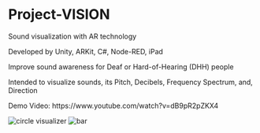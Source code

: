# Project-VISION
<p>Sound visualization with AR technology</p>
<p>Developed by Unity, ARKit, C#, Node-RED, iPad</p>
<p>Improve sound awareness for Deaf or Hard-of-Hearing (DHH) people</p>
<p>Intended to visualize sounds, its Pitch, Decibels, Frequency Spectrum, and, Direction</p>
<p>Demo Video: https://www.youtube.com/watch?v=dB9pR2pZKX4</p>

![circle visualizer](https://user-images.githubusercontent.com/72608044/182809288-5929a56f-fd6d-4766-bd0c-8beb12a89aec.PNG)
![bar](https://user-images.githubusercontent.com/72608044/182809328-13b58533-06da-4085-a02b-3aad2c0baaf3.PNG)
